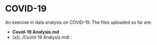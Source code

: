 # COVID-19
An exercise in data analysis on COVID-19. The files uploaded so far are:
* <b>Covid-19 Analysis.md</b>
* [a](../Covid-19 Analysis.md) :
